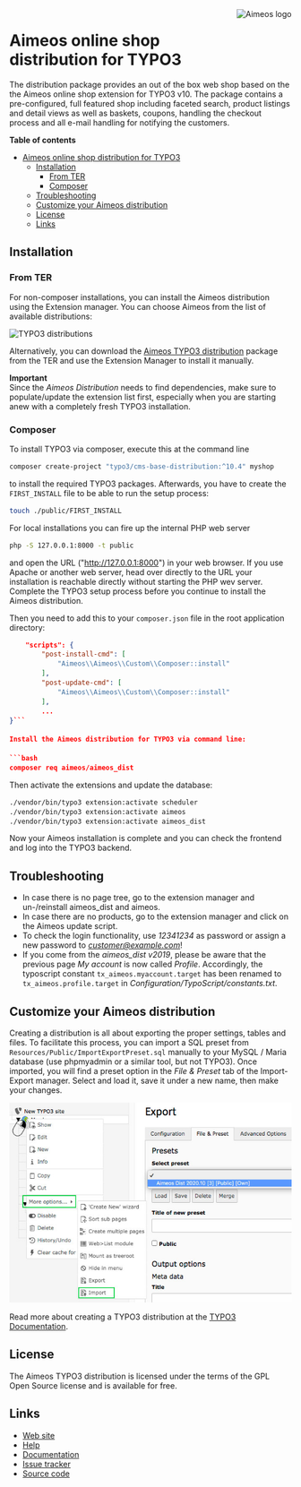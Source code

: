 <a href="https://aimeos.org/">
    <img src="https://aimeos.org/fileadmin/template/icons/logo.png" alt="Aimeos logo" title="Aimeos" align="right" height="60" />
</a>

# Aimeos online shop distribution for TYPO3

The distribution package provides an out of the box web shop based on the the Aimeos
online shop extension for TYPO3 v10. The package contains a pre-configured, full featured shop
including faceted search, product listings and detail views as well as baskets, coupons,
handling the checkout process and all e-mail handling for notifying the customers.

**Table of contents**
- [Aimeos online shop distribution for TYPO3](#aimeos-online-shop-distribution-for-typo3)
  - [Installation](#installation)
    - [From TER](#from-ter)
    - [Composer](#composer)
  - [Troubleshooting](#troubleshooting)
  - [Customize your Aimeos distribution](#customize-your-aimeos-distribution)
  - [License](#license)
  - [Links](#links)

## Installation

### From TER

For non-composer installations, you can install the Aimeos distribution using the
Extension manager. You can choose Aimeos from the list of available distributions:

![TYPO3 distributions](https://aimeos.org/fileadmin/aimeos.org/images/aimeos-typo3-dist-install.png)

Alternatively, you can download the [Aimeos TYPO3 distribution](https://extensions.typo3.org/extension/aimeos_dist/)
package from the TER and use the Extension Manager to install it manually.

**Important**  
Since the *Aimeos Distribution* needs to find dependencies, make sure to populate/update the 
extension list first, especially when you are starting anew with a completely fresh TYPO3 
installation.

### Composer

To install TYPO3 via composer, execute this at the command line

```bash
composer create-project "typo3/cms-base-distribution:^10.4" myshop
```

to install the required TYPO3 packages. Afterwards, you have to create the
`FIRST_INSTALL` file to be able to run the setup process:

```bash
touch ./public/FIRST_INSTALL
```

For local installations you can fire up the internal PHP web server

```bash
php -S 127.0.0.1:8000 -t public
```

and open the URL ("http://127.0.0.1:8000") in your web browser. If you use Apache or
another web server, head over directly to the URL your installation is reachable directly
without starting the PHP wev server. Complete the TYPO3 setup process before you continue
to install the Aimeos distribution.

Then you need to add this to your `composer.json` file in the root application directory:

```json
    "scripts": {
        "post-install-cmd": [
            "Aimeos\\Aimeos\\Custom\\Composer::install"
        ],
        "post-update-cmd": [
            "Aimeos\\Aimeos\\Custom\\Composer::install"
        ],
        ...
}```

Install the Aimeos distribution for TYPO3 via command line:

```bash
composer req aimeos/aimeos_dist
```

Then activate the extensions and update the database:

```bash
./vendor/bin/typo3 extension:activate scheduler
./vendor/bin/typo3 extension:activate aimeos
./vendor/bin/typo3 extension:activate aimeos_dist
```

Now your Aimeos installation is complete and you can check the frontend and log into
the TYPO3 backend.

## Troubleshooting

- In case there is no page tree, go to the extension manager and un-/reinstall aimeos_dist and aimeos.
- In case there are no products, go to the extension manager and click on the Aimeos update script.
- To check the login functionality, use *12341234* as password or assign a new password to *customer@example.com*!
- If you come from the *aimeos_dist v2019*, please be aware that the previous page *My account* is now called *Profile*. Accordingly, the typoscript constant `tx_aimeos.myaccount.target` has been renamed to `tx_aimeos.profile.target` in *Configuration/TypoScript/constants.txt*.

## Customize your Aimeos distribution

Creating a distribution is all about exporting the proper settings, tables and files. To facilitate
this process, you can import a SQL preset from `Resources/Public/ImportExportPreset.sql` manually
to your MySQL / Maria database (use phpmyadmin or a similar tool, but not TYPO3). Once imported,
you will find a preset option in the *File & Preset* tab of the Import-Export manager. Select and
load it, save it under a new name, then make your changes.

![File & Preset](./Documentation/Images/Aimeos-imp-exp-settings.jpg)

Read more about creating a TYPO3 distribution at the [TYPO3 Documentation](https://docs.typo3.org/m/typo3/reference-coreapi/master/en-us/ExtensionArchitecture/CreateNewDistribution/Index.html).

## License

The Aimeos TYPO3 distribution is licensed under the terms of the GPL Open Source
license and is available for free.

## Links

* [Web site](https://aimeos.org/TYPO3)
* [Help](https://aimeos.org/help)
* [Documentation](https://aimeos.org/docs/typo3/)
* [Issue tracker](https://github.com/aimeos/aimeos-typo3-dist/issues)
* [Source code](https://github.com/aimeos/aimeos-typo3-dist)
